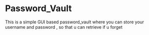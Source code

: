 # Password_Vault
This is a simple GUI based password_vault where you can store your username and password , so that u can retrieve if u forget
